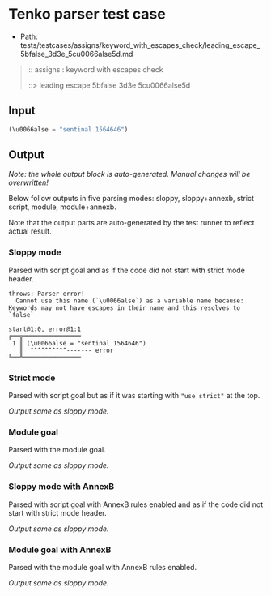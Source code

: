 # Tenko parser test case

- Path: tests/testcases/assigns/keyword_with_escapes_check/leading_escape_5bfalse_3d3e_5cu0066alse5d.md

> :: assigns : keyword with escapes check
>
> ::> leading escape 5bfalse 3d3e 5cu0066alse5d

## Input

`````js
(\u0066alse = "sentinal 1564646")
`````

## Output

_Note: the whole output block is auto-generated. Manual changes will be overwritten!_

Below follow outputs in five parsing modes: sloppy, sloppy+annexb, strict script, module, module+annexb.

Note that the output parts are auto-generated by the test runner to reflect actual result.

### Sloppy mode

Parsed with script goal and as if the code did not start with strict mode header.

`````
throws: Parser error!
  Cannot use this name (`\u0066alse`) as a variable name because: Keywords may not have escapes in their name and this resolves to `false`

start@1:0, error@1:1
╔══╦════════════════
 1 ║ (\u0066alse = "sentinal 1564646")
   ║  ^^^^^^^^^^------- error
╚══╩════════════════

`````

### Strict mode

Parsed with script goal but as if it was starting with `"use strict"` at the top.

_Output same as sloppy mode._

### Module goal

Parsed with the module goal.

_Output same as sloppy mode._

### Sloppy mode with AnnexB

Parsed with script goal with AnnexB rules enabled and as if the code did not start with strict mode header.

_Output same as sloppy mode._

### Module goal with AnnexB

Parsed with the module goal with AnnexB rules enabled.

_Output same as sloppy mode._
